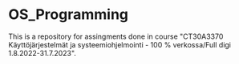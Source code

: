 # OS_Programming
This is a repository for assingments done in course "CT30A3370 Käyttöjärjestelmät ja systeemiohjelmointi - 100 % verkossa/Full digi 1.8.2022-31.7.2023".
